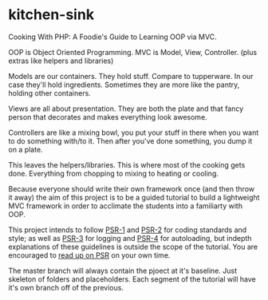 kitchen-sink
============

Cooking With PHP: A Foodie's Guide to Learning OOP via MVC.

OOP is Object Oriented Programming.
MVC is Model, View, Controller. (plus extras like helpers and libraries)

Models are our containers. They hold stuff. Compare to tupperware. In our case they'll hold ingredients. Sometimes they are more like the pantry, holding other containers.

Views are all about presentation. They are both the plate and that fancy person that decorates and makes everything look awesome.

Controllers are like a mixing bowl, you put your stuff in there when you want to do something with/to it. Then after you've done something, you dump it on a plate.

This leaves the helpers/libraries. This is where most of the cooking gets done. Everything from chopping to mixing to heating or cooling.

Because everyone should write their own framework once (and then throw it away) the aim of this project is to be a guided tutorial to build a lightweight MVC framework in order to acclimate the students into a familiarty with OOP.

This project intends to follow [PSR-1](http://www.php-fig.org/psr/psr-1) and [PSR-2](http://www.php-fig.org/psr/psr-2) for coding standards and style; as well as [PSR-3](http://www.php-fig.org/psr/psr-3) for logging and [PSR-4](http://www.php-fig.org/psr/psr-4) for autoloading, but indepth explanations of these guidelines is outside the scope of the tutorial. You are encouraged to [read up on PSR](http://www.php-fig.org/) on your own time.

The master branch will always contain the pjoect at it's baseline. Just skeleton of folders and placeholders. Each segment of the tutorial will have it's own branch off of the previous.